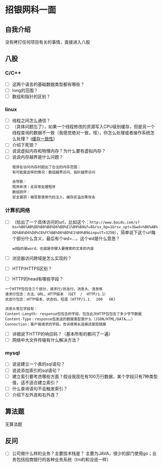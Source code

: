# 招银网科一面

## 自我介绍

没有拷打任何项目有关的事情，直接进入八股

## 八股

### C/C++

* [ ] 这两个语言的基础数据类型都有哪些？
* [ ] long的范围？
* [ ] 数组和指针的区别？

### linux

* [ ] 线程之间怎么通信？
* [ ] （具体问题忘了），如果一个线程修改的资源写入CPU级别缓存，但是另一个线程查询的数据不一致（我感觉绝对一致，怪），你怎么处理或者操作系统怎么处理？
  ([缓存一致性](https://www.csview.cn/os/summary.html#%E8%AE%B2%E4%B8%80%E8%AE%B2cpu%E7%9A%84%E7%BC%93%E5%AD%98%E4%B8%80%E8%87%B4%E6%80%A7))
* [ ] 介绍下死锁？
* [ ] 说说虚拟内存和物理内存？为什么要有虚拟内存？
* [ ] 说说内存越界是什么问题？
  ```
  程序在访问内存时超出了合法的内存范围：
  有可能是这样的情况：数组越界访问、指针越界访问

  会导致：
  程序奔溃：走异常处理程序
  数组损坏：
  安全漏洞：被恶意使用代码注入、缓存区溢出等攻击
  ```

### 计算机网络

* [ ] （给出了一个具体访问的url，比如这个：`http://www.baidu.com/s?bs=%B6%AB%DD%B8%B8%D6%BD%E1%B9%B9&f=8&rsv_bp=1&rsv_spt=3&wd=%B6%AB%DD%B8%D6%D0%C8%FC%B8%D6%BD%E1%B9%B9&inputT=3250`），简单说下这个url每个部分什么含义，最后有个wd=...，这个wd是什么意思？

  ```
  wd指的是word，也就是你键入要搜索的文本的内容
  ```
* [ ] 浏览器访问跨域是怎么实现的？
* [ ] HTTP/HTTPS区别？
* [ ] HTTP的head有哪些字段？

```
一个HTTP包包含三个部分，请求行/状态行、消息头、消息体
请求行包含：方法、URL、HTTP版本 （GET  /  HTTP/1.1）
状态行包含：HTTP版本、状态码、短语 (HTTP/1.1   200   OK)

消息头常见字段有：
Content-Length: response包包含的字段，包含此次HTTP包包含了多少字节数据
Content-Type：response包发送的数据类型是什么（JSON/HTML/DATA。。。）
Connection：客户端请求的字段，告诉使用长连接还是短链接

```

* [ ] 详细说下HTTP的响应码？（基本所有的都问了一遍）
* [ ] 网络中大文件传输有什么解决方法？

### mysql

* [ ] 说说建立一个表的sql语句？
* [ ] 说说添加索引的sql语句？
* [ ] 建立索引要考虑哪些方面？假设我现在有100万行数据，某个字段只有7种类型值，适不适合建立索引？
* [ ] 什么查询语句不会触发索引？
* [ ] 介绍下左外连和右外连？

## 算法题

无算法题

## 反问

* [ ] 公司做什么样的业务？主要技术栈是？
  主要为JAVA，很少的部门使用go；业务包括招商银行的各种业务系统（tm的和没说一样）
